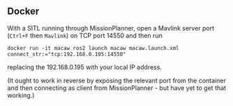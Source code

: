 ## Docker

With a SITL running through MissionPlanner, open a Mavlink server port (`Ctrl+F` then `Mavlink`) on TCP port 14550 and then run
```
docker run -it macaw ros2 launch macaw macaw.launch.xml connect_str:="tcp:192.168.0.195:14550"
```
replacing the 192.168.0.195 with your local IP address.

(It ought to work in reverse by exposing the relevant port from the container and then connecting as client from MissionPlanner - but have yet to get that working.)